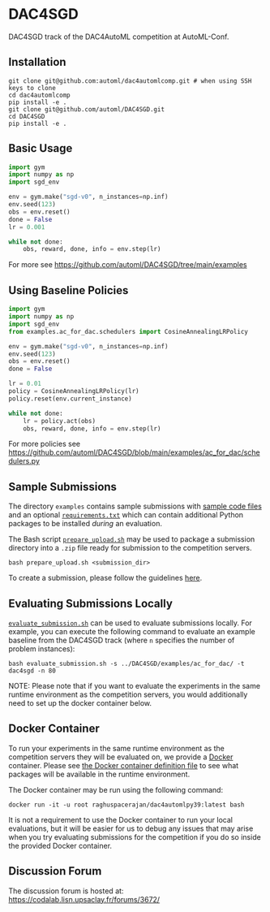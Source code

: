 # DAC4SGD

DAC4SGD track of the DAC4AutoML competition at AutoML-Conf.


## Installation

```
git clone git@github.com:automl/dac4automlcomp.git # when using SSH keys to clone
cd dac4automlcomp
pip install -e .
git clone git@github.com/automl/DAC4SGD.git
cd DAC4SGD
pip install -e .
```


## Basic Usage

```python
import gym
import numpy as np
import sgd_env

env = gym.make("sgd-v0", n_instances=np.inf)
env.seed(123)
obs = env.reset()
done = False
lr = 0.001

while not done:
    obs, reward, done, info = env.step(lr)
```

For more see https://github.com/automl/DAC4SGD/tree/main/examples

## Using Baseline Policies
```python
import gym
import numpy as np
import sgd_env
from examples.ac_for_dac.schedulers import CosineAnnealingLRPolicy

env = gym.make("sgd-v0", n_instances=np.inf)
env.seed(123)
obs = env.reset()
done = False

lr = 0.01
policy = CosineAnnealingLRPolicy(lr)
policy.reset(env.current_instance)

while not done:
    lr = policy.act(obs)
    obs, reward, done, info = env.step(lr)
```

For more policies see https://github.com/automl/DAC4SGD/blob/main/examples/ac_for_dac/schedulers.py

## Sample Submissions
The directory `examples` contains sample submissions with [sample code files](examples/) and an optional [`requirements.txt`](examples/ac_for_dac/requirements.txt) which can contain additional Python packages to be installed *during* an evaluation.

The Bash script [`prepare_upload.sh`](https://github.com/automl/dac4automlcomp/blob/main/prepare_upload.sh) may be used to package a submission directory into a `.zip` file ready for submission to the competition servers.

```
bash prepare_upload.sh <submission_dir>
```

To create a submission, please follow the guidelines [here](https://codalab.lisn.upsaclay.fr/competitions/3672#learn_the_details-evaluation). 

## Evaluating Submissions Locally
[`evaluate_submission.sh`](https://github.com/automl/dac4automlcomp/blob/main/evaluate_submission.sh) can be used to evaluate submissions locally. For example, you can execute the following command to evaluate an example baseline from the DAC4SGD track (where `n` specifies the number of problem instances):

```
bash evaluate_submission.sh -s ../DAC4SGD/examples/ac_for_dac/ -t dac4sgd -n 80
```

NOTE: Please note that if you want to evaluate the experiments in the same runtime environment as the competition servers, you would additionally need to set up the docker container below.

## Docker Container
To run your experiments in the same runtime environment as the competition servers they will be evaluated on, we provide a [Docker](https://docs.docker.com/engine/install/) container. Please see [the Docker container definition file](https://github.com/automl/dac4automlcomp/blob/main/ubuntu_codalab_Dockerfile.txt) to see what packages will be available in the runtime environment.


The Docker container may be run using the following command:
```
docker run -it -u root raghuspacerajan/dac4automlpy39:latest bash
```

It is not a requirement to use the Docker container to run your local evaluations, but it will be easier for us to debug any issues that may arise when you try evaluating submissions for the competition if you do so inside the provided Docker container.

## Discussion Forum
The discussion forum is hosted at: https://codalab.lisn.upsaclay.fr/forums/3672/
